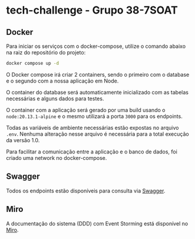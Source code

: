 # tech-challenge - Grupo 38-7SOAT

## Docker

Para iniciar os serviços com o docker-compose, utilize o comando abaixo na raiz do repositório do projeto:

```sh
docker compose up -d
```

O Docker compose irá criar 2 containers, sendo o primeiro com o database e o segundo com a nossa aplicação em Node.

O container do database será automaticamente inicializado com as tabelas necessárias e alguns dados para testes.

O container com a aplicação será gerado por uma build usando o `node:20.13.1-alpine` e o mesmo utilizará a porta `3000` para os endpoints.

Todas as variáveis de ambiente necessárias estão expostas no arquivo `.env`. Nenhuma alteração nesse arquivo é necessária para a total execução da versão 1.0.

Para facilitar a comunicação entre a aplicação e o banco de dados, foi criado uma network no docker-compose.

## Swagger

Todos os endpoints estão disponíveis para consulta via [Swagger](http://localhost:3000/api-docs/).

## Miro

A documentação do sistema (DDD) com Event Storming está disponível no [Miro](https://miro.com/app/board/uXjVKUHWBkY=/?share_link_id=42148422473).